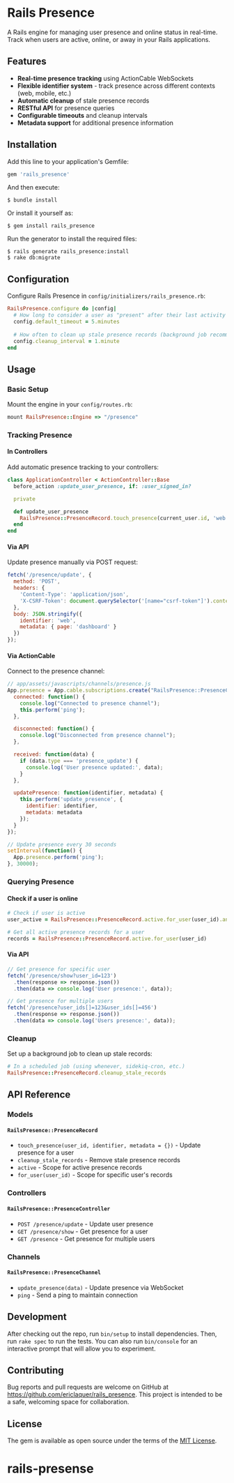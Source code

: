 # Rails Presence

A Rails engine for managing user presence and online status in real-time. Track when users are active, online, or away in your Rails applications.

## Features

- **Real-time presence tracking** using ActionCable WebSockets
- **Flexible identifier system** - track presence across different contexts (web, mobile, etc.)
- **Automatic cleanup** of stale presence records
- **RESTful API** for presence queries
- **Configurable timeouts** and cleanup intervals
- **Metadata support** for additional presence information

## Installation

Add this line to your application's Gemfile:

```ruby
gem 'rails_presence'
```

And then execute:

    $ bundle install

Or install it yourself as:

    $ gem install rails_presence

Run the generator to install the required files:

    $ rails generate rails_presence:install
    $ rake db:migrate

## Configuration

Configure Rails Presence in `config/initializers/rails_presence.rb`:

```ruby
RailsPresence.configure do |config|
  # How long to consider a user as "present" after their last activity
  config.default_timeout = 5.minutes
  
  # How often to clean up stale presence records (background job recommended)
  config.cleanup_interval = 1.minute
end
```

## Usage

### Basic Setup

Mount the engine in your `config/routes.rb`:

```ruby
mount RailsPresence::Engine => "/presence"
```

### Tracking Presence

#### In Controllers

Add automatic presence tracking to your controllers:

```ruby
class ApplicationController < ActionController::Base
  before_action :update_user_presence, if: :user_signed_in?

  private

  def update_user_presence
    RailsPresence::PresenceRecord.touch_presence(current_user.id, 'web')
  end
end
```

#### Via API

Update presence manually via POST request:

```javascript
fetch('/presence/update', {
  method: 'POST',
  headers: {
    'Content-Type': 'application/json',
    'X-CSRF-Token': document.querySelector('[name="csrf-token"]').content
  },
  body: JSON.stringify({
    identifier: 'web',
    metadata: { page: 'dashboard' }
  })
});
```

#### Via ActionCable

Connect to the presence channel:

```javascript
// app/assets/javascripts/channels/presence.js
App.presence = App.cable.subscriptions.create("RailsPresence::PresenceChannel", {
  connected: function() {
    console.log("Connected to presence channel");
    this.perform('ping');
  },

  disconnected: function() {
    console.log("Disconnected from presence channel");
  },

  received: function(data) {
    if (data.type === 'presence_update') {
      console.log('User presence updated:', data);
    }
  },

  updatePresence: function(identifier, metadata) {
    this.perform('update_presence', {
      identifier: identifier,
      metadata: metadata
    });
  }
});

// Update presence every 30 seconds
setInterval(function() {
  App.presence.perform('ping');
}, 30000);
```

### Querying Presence

#### Check if a user is online

```ruby
# Check if user is active
user_active = RailsPresence::PresenceRecord.active.for_user(user_id).any?

# Get all active presence records for a user
records = RailsPresence::PresenceRecord.active.for_user(user_id)
```

#### Via API

```javascript
// Get presence for specific user
fetch('/presence/show?user_id=123')
  .then(response => response.json())
  .then(data => console.log('User presence:', data));

// Get presence for multiple users
fetch('/presence?user_ids[]=123&user_ids[]=456')
  .then(response => response.json())
  .then(data => console.log('Users presence:', data));
```

### Cleanup

Set up a background job to clean up stale records:

```ruby
# In a scheduled job (using whenever, sidekiq-cron, etc.)
RailsPresence::PresenceRecord.cleanup_stale_records
```

## API Reference

### Models

#### `RailsPresence::PresenceRecord`

- `touch_presence(user_id, identifier, metadata = {})` - Update presence for a user
- `cleanup_stale_records` - Remove stale presence records
- `active` - Scope for active presence records
- `for_user(user_id)` - Scope for specific user's records

### Controllers

#### `RailsPresence::PresenceController`

- `POST /presence/update` - Update user presence
- `GET /presence/show` - Get presence for a user
- `GET /presence` - Get presence for multiple users

### Channels

#### `RailsPresence::PresenceChannel`

- `update_presence(data)` - Update presence via WebSocket
- `ping` - Send a ping to maintain connection

## Development

After checking out the repo, run `bin/setup` to install dependencies. Then, run `rake spec` to run the tests. You can also run `bin/console` for an interactive prompt that will allow you to experiment.

## Contributing

Bug reports and pull requests are welcome on GitHub at https://github.com/ericlaquer/rails_presence. This project is intended to be a safe, welcoming space for collaboration.

## License

The gem is available as open source under the terms of the [MIT License](https://opensource.org/licenses/MIT).

# rails-presense
